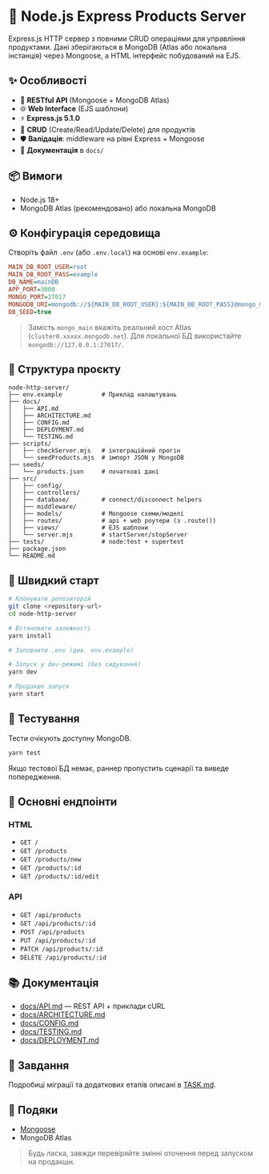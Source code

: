 # 🚀 Node.js Express Products Server

Express.js HTTP сервер з повними CRUD операціями для управління продуктами. Дані зберігаються в MongoDB (Atlas або локальна інстанція) через Mongoose, а HTML інтерфейс побудований на EJS.

## ✨ Особливості

- 🎯 **RESTful API** (Mongoose + MongoDB Atlas)
- 🌐 **Web Interface** (EJS шаблони)
- ⚡ **Express.js 5.1.0**
- 🔄 **CRUD** (Create/Read/Update/Delete) для продуктів
- 🛡️ **Валідація**: middleware на рівні Express + Mongoose
- 📝 **Документація** в `docs/`

## 📦 Вимоги

- Node.js 18+
- MongoDB Atlas (рекомендовано) або локальна MongoDB

## ⚙️ Конфігурація середовища

Створіть файл `.env` (або `.env.local`) на основі `env.example`:

```ini
MAIN_DB_ROOT_USER=root
MAIN_DB_ROOT_PASS=example
DB_NAME=mainDB
APP_PORT=3000
MONGO_PORT=27017
MONGODB_URI=mongodb://${MAIN_DB_ROOT_USER}:${MAIN_DB_ROOT_PASS}@mongo_main:${MONGO_PORT}/admin
DB_SEED=true
```

> Замість `mongo_main` вкажіть реальний хост Atlas (`cluster0.xxxxx.mongodb.net`). Для локальної БД використайте `mongodb://127.0.0.1:27017/`.

## 📁 Структура проєкту

```
node-http-server/
├── env.example           # Приклад налаштувань
├── docs/
│   ├── API.md
│   ├── ARCHITECTURE.md
│   ├── CONFIG.md
│   ├── DEPLOYMENT.md
│   └── TESTING.md
├── scripts/
│   ├── checkServer.mjs   # інтеграційний прогін
│   └── seedProducts.mjs  # імпорт JSON у MongoDB
├── seeds/
│   └── products.json     # початкові дані
├── src/
│   ├── config/
│   ├── controllers/
│   ├── database/         # connect/disconnect helpers
│   ├── middleware/
│   ├── models/           # Mongoose схеми/моделі
│   ├── routes/           # api + web роутери (з .route())
│   ├── views/            # EJS шаблони
│   └── server.mjs        # startServer/stopServer
├── tests/                # node:test + supertest
├── package.json
└── README.md
```

## 🚀 Швидкий старт

```bash
# Клонувати репозиторій
git clone <repository-url>
cd node-http-server

# Встановити залежності
yarn install

# Заповнити .env (див. env.example)
```

```bash
# Запуск у dev-режимі (без сидування)
yarn dev

# Продакшн запуск
yarn start
```

## 🧪 Тестування

Тести очікують доступну MongoDB.

```bash
yarn test
```

Якщо тестової БД немає, раннер пропустить сценарії та виведе попередження.

## 📍 Основні ендпоінти

### HTML

- `GET /`
- `GET /products`
- `GET /products/new`
- `GET /products/:id`
- `GET /products/:id/edit`

### API

- `GET /api/products`
- `GET /api/products/:id`
- `POST /api/products`
- `PUT /api/products/:id`
- `PATCH /api/products/:id`
- `DELETE /api/products/:id`

## 📚 Документація

- [docs/API.md](docs/API.md) — REST API + приклади cURL
- [docs/ARCHITECTURE.md](docs/ARCHITECTURE.md)
- [docs/CONFIG.md](docs/CONFIG.md)
- [docs/TESTING.md](docs/TESTING.md)
- [docs/DEPLOYMENT.md](docs/DEPLOYMENT.md)

## 📝 Завдання

Подробиці міграції та додаткових етапів описані в [TASK.md](TASK.md).

## 🙏 Подяки

- [Mongoose](https://mongoosejs.com/)
- MongoDB Atlas

> Будь ласка, завжди перевіряйте змінні оточення перед запуском на продакшн.
